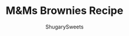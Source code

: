 ---
layout: ../../layouts/MarkdownPostLayout.astro
title: M&Ms Brownies Recipe
author: ShugarySweets
pubDate: 2021-01-28
description: "Thick and fudgy chocolate M&amp;M&#x27;s Brownies packed with candies and chocolate. Use your favorite version of M&amp;M&#x27;s for festive flavor twist."
image_url: https://www.shugarysweets.com/wp-content/uploads/2021/02/mm-brownies-facebook.jpg
tags: ["Brownies and Bars","American"]
calories: 673
protein: 8
carbohydrates: 89
fats: 34
fiber: 4
ingredients: ["1 cup unsalted butter","1 cup semi-sweet chocolate morsels, divided","2 cup granulated sugar","4 large eggs","1 teaspoon vanilla extract","3/4 cup unsweetened cocoa powder","1 cup all-purpose flour","1/2 teaspoon kosher salt","1/2 teaspoon baking powder","1 cup M&M's candies, divided"]
serves: 9
time: "48 minutes"
prepTime: "10 minutes"
instructions: ["Preheat oven to 350 degrees F. Line a 9-inch square baking dish with parchment paper. Set aside.","In a medium sized saucepan, melt butter over medium heat. Remove from heat and add in 1/2 cup of the semi-sweet chocolate morsels with the sugar. Stir until combined and morsels are melted.","Add in eggs, one at a time, stirring after each addition.","Add in vanilla extract.","Add cocoa powder, flour, salt, and baking powder. Using big stroked, stir JUST until combined and no longer see dry ingredients.","Fold in remaining semi-sweet morsels and 1/2 cup of the M&M's candies. Pour batter into the prepared baking dish.","Sprinkle the top with the remaining M&M's candies.","Bake for 38 minutes. Remove from oven and cool COMPLETELY before cutting."]
nutrition: ["673 calories","89 grams carbohydrates","140 milligrams cholesterol","34 grams fat","4 grams fiber","8 grams protein","20 grams saturated fat","196 grams sodium","70 grams sugar","0 grams trans fat","12 grams unsaturated fat"]
---